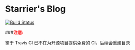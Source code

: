 # Starrier's Blog

[![Build Status](https://app.travis-ci.com/Starrier/starrier.github.io.svg?branch=master)](https://travis-ci.com/Starrier/starrier.github.io)

###**<font color=red>注意:</font>**

鉴于 Travis CI  已不在为开源项目提供免费的 CI，后续会重建目录



